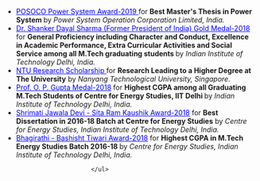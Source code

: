  <ul>
                             <li>
                             <a style="color:#0000FF" target="_blank" href="https://posoco.in/side-menu-pages/posoco-power-system-awards/">POSOCO Power System Award-2019 </a> for <b> Best Master's Thesis in Power System </b> by <i> Power System Operation Corporation Limited, India. </i>
                             </li>
                              <li>
                             <a style="color:#0000FF" target="_blank" href="http://www.iitd.ac.in/content/49th-annual-convocation-ceremony-iit-delhi-1">Dr. Shanker Dayal Sharma (Former President of India) Gold Medal-2018</a> for <b> General Proficiency including Character and Conduct, Excellence in Academic Performance, 
							 Extra Curricular Activities and Social Service among all M.Tech graduating students </b> by <i> Indian Institute of Technology Delhi, India. </i>
                             </li>
							 <li>
                             <a style="color:#0000FF" target="_blank" href="https://admissions.ntu.edu.sg/graduate/scholarships/Pages/ResearchScholarship.aspx">NTU Research Scholarship </a> for <b> Research Leading to a Higher Degree at The University</b> by <i> Nanyang Technological University, Singapore.</i>
                             </li>
							  <li>
                             <a style="color:#0000FF" target="_blank" href="http://www.iitd.ac.in/convocation/2018/prizesandmedals.pdf"> Prof. O. P. Gupta Medal-2018</a> for <b> Highest CGPA among all Graduating M.Tech Students of Centre for Energy Studies, IIT Delhi </b> by <i> Indian Institute of Technology Delhi, India. </i>
                             </li>
							 <li>
                             <a style="color:#0000FF" target="_blank" href="http://www.iitd.ac.in/convocation/2018/prizesandmedals.pdf"> Shrimati Jawala Devi - Sita Ram Kaushik Award-2018</a> for <b> Best Dissertation in 2016-18 Batch at Centre for Energy Studies</b> by <i> Centre for Energy Studies, Indian Institute of Technology Delhi, India. </i>
                             </li>
							 <li>
                             <a style="color:#0000FF" target="_blank" href="http://www.iitd.ac.in/convocation/2018/prizesandmedals.pdf"> Bhagirathi - Bashisht Tiwari Award-2018</a> for <b> Highest CGPA in M.Tech Energy Studies Batch 2016-18 </b> by <i> Centre for Energy Studies, Indian Institute of Technology Delhi, India. </i>
                             </li>

                            
                         </ul>
